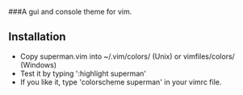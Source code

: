 ###A gui and console theme for vim.

## Installation

* Copy superman.vim into ~/.vim/colors/ (Unix) or vimfiles/colors/ (Windows)
* Test it by typing ':highlight superman'
* If you like it, type 'colorscheme superman' in your vimrc file.